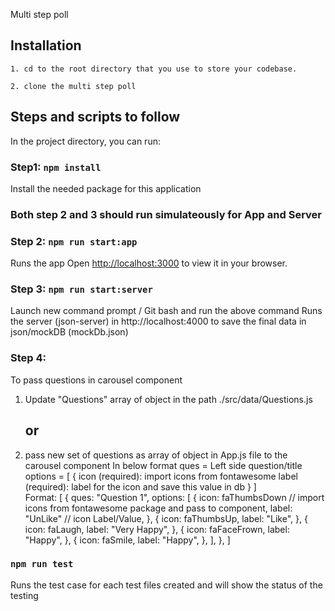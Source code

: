 Multi step poll

## Installation

    1. cd to the root directory that you use to store your codebase.

    2. clone the multi step poll

## Steps and scripts to follow

In the project directory, you can run:

### Step1: `npm install`

Install the needed package for this application

### Both step 2 and 3 should run simulateously for App and Server

### Step 2: `npm run start:app`

Runs the app
Open [http://localhost:3000](http://localhost:3000) to view it in your browser.

### Step 3: `npm run start:server`

Launch new command prompt / Git bash and run the above command
Runs the server (json-server) in http://localhost:4000 to save the final data in json/mockDB (mockDb.json)

### Step 4:

To pass questions in carousel component

1.  Update "Questions" array of object in the path ./src/data/Questions.js
    ## or
2.  pass new set of questions as array of object in App.js file to the carousel component
    In below format
    ques = Left side question/title
    options = [
    {
    icon (required): import icons from fontawesome
    label (required): label for the icon and save this value in db
     }
    ]  
     Format:
    [
        {
            ques: "Question 1",
            options: [
                {
                icon: faThumbsDown // import icons from fontawesome package and pass to component,
                label: "UnLike" // icon Label/Value,
                },
                {
                icon: faThumbsUp,
                label: "Like",
                },
                {
                icon: faLaugh,
                label: "Very Happy",
                },
                {
                icon: faFaceFrown,
                label: "Happy",
                },
                {
                icon: faSmile,
                label: "Happy",
                },
            ],
        },
    ]

### `npm run test`

Runs the test case for each test files created and will show the status of the testing
